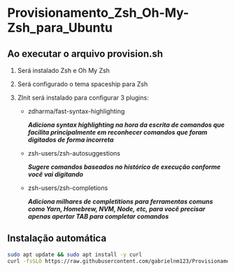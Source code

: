 # Provisionamento_Zsh_Oh-My-Zsh_para_Ubuntu

## Ao executar o arquivo provision.sh

1. Será instalado Zsh e Oh My Zsh
1. Será configurado o tema spaceship para Zsh
1. ZInit será instalado para configurar 3 plugins:

   * zdharma/fast-syntax-highlighting

      ***Adiciona syntax highlighting na hora da escrita de comandos que facilita principalmente em reconhecer comandos que foram digitados de forma incorreta***

   * zsh-users/zsh-autosuggestions

      ***Sugere comandos baseados no histórico de execução conforme você vai digitando***

   * zsh-users/zsh-completions

      ***Adiciona milhares de completitions para ferramentas comuns como Yarn, Homebrew, NVM, Node, etc, para você precisar apenas apertar TAB para completar comandos***

## Instalação automática

``` bash
sudo apt update && sudo apt install -y curl
curl -fsSLO https://raw.githubusercontent.com/gabrielnm123/Provisionamento_CodeSpaces-ZSH_PYENV/main/provision.sh && bash provision.sh
```
